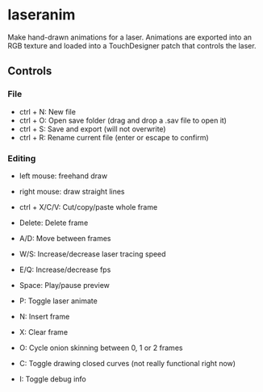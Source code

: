 # laseranim
 
Make hand-drawn animations for a laser.
Animations are exported into an RGB texture and loaded into a TouchDesigner patch that controls the laser.

## Controls
### File
 * ctrl + N: New file
 * ctrl + O: Open save folder (drag and drop a .sav file to open it)
 * ctrl + S: Save and export (will not overwrite)
 * ctrl + R: Rename current file (enter or escape to confirm)

### Editing
 * left mouse: freehand draw
 * right mouse: draw straight lines

 * ctrl + X/C/V: Cut/copy/paste whole frame
 * Delete: Delete frame 

 * A/D: Move between frames
 * W/S: Increase/decrease laser tracing speed
 * E/Q: Increase/decrease fps

 * Space: Play/pause preview
 * P: Toggle laser animate
 * N: Insert frame
 * X: Clear frame
 * O: Cycle onion skinning between 0, 1 or 2 frames
 * C: Toggle drawing closed curves (not really functional right now)
 * I: Toggle debug info